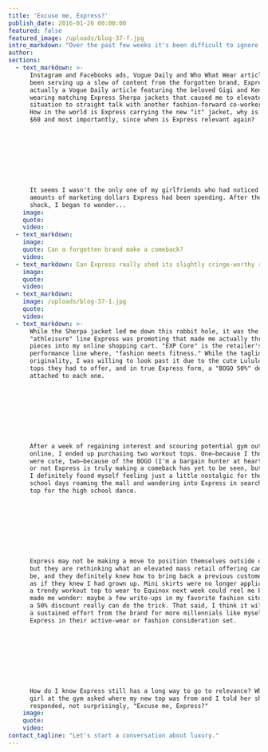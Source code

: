 ```yaml
---
title: 'Excuse me, Express?'
publish_date: 2016-01-26 00:00:00
featured: false
featured_image: /uploads/blog-37-f.jpg
intro_markdown: "Over the past few weeks it's been difficult to ignore the fact that a certain retailer, which hasn't been a major player in my wardrobe game since c. 2001, has pushed itself to the forefront of my social media accounts. Guess who?​"
author:
sections:
  - text_markdown: >-
      Instagram and Facebooks ads, Vogue Daily and Who What Wear articles have
      been serving up a slew of content from the forgotten brand, Express. It was
      actually a Vogue Daily article featuring the beloved Gigi and Kendall
      wearing matching Express Sherpa jackets that caused me to elevate this
      situation to straight talk with another fashion-forward co-worker of mine.
      How in the world is Express carrying the new "it" jacket, why is it only
      $60 and most importantly, since when is Express relevant again?









      It seems I wasn't the only one of my girlfriends who had noticed the large
      amounts of marketing dollars Express had been spending. After the initial
      shock, I began to wonder...​
    image:
    quote:
    video:
  - text_markdown:
    image:
    quote: Can a forgotten brand make a comeback?
    video:
  - text_markdown: Can Express really shed its slightly cringe-worthy reputation of $9.99 clearance bins and knock-off body-con dresses?​
    image:
    quote:
    video:
  - text_markdown:
    image: /uploads/blog-37-1.jpg
    quote:
    video:
  - text_markdown: >-
      While the Sherpa jacket led me down this rabbit hole, it was the new
      "athleisure" line Express was promoting that made me actually throw a few
      pieces into my online shopping cart. "EXP Core" is the retailer's new
      performance line where, "fashion meets fitness." While the tagline lacked
      originality, I was willing to look past it due to the cute Lululemon-esque
      tops they had to offer, and in true Express form, a "BOGO 50%" deal
      attached to each one.









      After a week of regaining interest and scouring potential gym outfits
      online, I ended up purchasing two workout tops. One—because I thought they
      were cute, two—because of the BOGO (I'm a bargain hunter at heart). Whether
      or not Express is truly making a comeback has yet to be seen, but
      I definitely found myself feeling just a little nostalgic for those high
      school days roaming the mall and wandering into Express in search of a new
      top for the high school dance.









      Express may not be making a move to position themselves outside of mass,
      but they are rethinking what an elevated mass retail offering can evolve to
      be, and they definitely knew how to bring back a previous customer. It was
      as if they knew I had grown up. Mini skirts were no longer applicable, yet
      a trendy workout top to wear to Equinox next week could reel me back in. It
      made me wonder: maybe a few write-ups in my favorite fashion sites and
      a 50% discount really can do the trick. That said, I think it will take
      a sustained effort from the brand for more millennials like myself to put
      Express in their active-wear or fashion consideration set.









      How do I know Express still has a long way to go to relevance? When another
      girl at the gym asked where my new top was from and I told her she
      responded, not surprisingly, "Excuse me, Express?"​
    image:
    quote:
    video:
contact_tagline: "Let's start a conversation about luxury."
---
```



